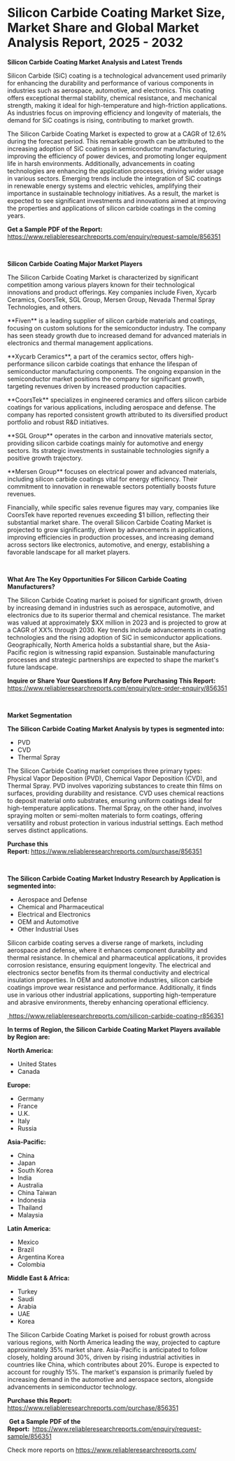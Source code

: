 <p><h1>Silicon Carbide Coating Market Size, Market Share and Global Market Analysis Report, 2025 - 2032</h1></p><p><strong>Silicon Carbide Coating Market Analysis and Latest Trends</strong></p>
<p><p>Silicon Carbide (SiC) coating is a technological advancement used primarily for enhancing the durability and performance of various components in industries such as aerospace, automotive, and electronics. This coating offers exceptional thermal stability, chemical resistance, and mechanical strength, making it ideal for high-temperature and high-friction applications. As industries focus on improving efficiency and longevity of materials, the demand for SiC coatings is rising, contributing to market growth.</p><p>The Silicon Carbide Coating Market is expected to grow at a CAGR of 12.6% during the forecast period. This remarkable growth can be attributed to the increasing adoption of SiC coatings in semiconductor manufacturing, improving the efficiency of power devices, and promoting longer equipment life in harsh environments. Additionally, advancements in coating technologies are enhancing the application processes, driving wider usage in various sectors. Emerging trends include the integration of SiC coatings in renewable energy systems and electric vehicles, amplifying their importance in sustainable technology initiatives. As a result, the market is expected to see significant investments and innovations aimed at improving the properties and applications of silicon carbide coatings in the coming years.</p></p>
<p><strong>Get a Sample PDF of the Report:&nbsp;</strong> <a href="https://www.reliableresearchreports.com/enquiry/request-sample/856351?utm_campaign=3213&utm_medium=2&utm_source=Github&utm_content=ia&utm_term=31032025&utm_id=silicon-carbide-coating">https://www.reliableresearchreports.com/enquiry/request-sample/856351</a></p>
<p>&nbsp;</p>
<p><strong>Silicon Carbide Coating Major Market Players</strong></p>
<p><p>The Silicon Carbide Coating Market is characterized by significant competition among various players known for their technological innovations and product offerings. Key companies include Fiven, Xycarb Ceramics, CoorsTek, SGL Group, Mersen Group, Nevada Thermal Spray Technologies, and others.</p><p>**Fiven** is a leading supplier of silicon carbide materials and coatings, focusing on custom solutions for the semiconductor industry. The company has seen steady growth due to increased demand for advanced materials in electronics and thermal management applications.</p><p>**Xycarb Ceramics**, a part of the ceramics sector, offers high-performance silicon carbide coatings that enhance the lifespan of semiconductor manufacturing components. The ongoing expansion in the semiconductor market positions the company for significant growth, targeting revenues driven by increased production capacities.</p><p>**CoorsTek** specializes in engineered ceramics and offers silicon carbide coatings for various applications, including aerospace and defense. The company has reported consistent growth attributed to its diversified product portfolio and robust R&D initiatives.</p><p>**SGL Group** operates in the carbon and innovative materials sector, providing silicon carbide coatings mainly for automotive and energy sectors. Its strategic investments in sustainable technologies signify a positive growth trajectory.</p><p>**Mersen Group** focuses on electrical power and advanced materials, including silicon carbide coatings vital for energy efficiency. Their commitment to innovation in renewable sectors potentially boosts future revenues.</p><p>Financially, while specific sales revenue figures may vary, companies like CoorsTek have reported revenues exceeding $1 billion, reflecting their substantial market share. The overall Silicon Carbide Coating Market is projected to grow significantly, driven by advancements in applications, improving efficiencies in production processes, and increasing demand across sectors like electronics, automotive, and energy, establishing a favorable landscape for all market players.</p></p>
<p>&nbsp;</p>
<p><strong>What Are The Key Opportunities For Silicon Carbide Coating Manufacturers?</strong></p>
<p><p>The Silicon Carbide Coating market is poised for significant growth, driven by increasing demand in industries such as aerospace, automotive, and electronics due to its superior thermal and chemical resistance. The market was valued at approximately $XX million in 2023 and is projected to grow at a CAGR of XX% through 2030. Key trends include advancements in coating technologies and the rising adoption of SiC in semiconductor applications. Geographically, North America holds a substantial share, but the Asia-Pacific region is witnessing rapid expansion. Sustainable manufacturing processes and strategic partnerships are expected to shape the market's future landscape.</p></p>
<p><strong>Inquire or Share Your Questions If Any Before Purchasing This Report:</strong> <a href="https://www.reliableresearchreports.com/enquiry/pre-order-enquiry/856351?utm_campaign=3213&utm_medium=2&utm_source=Github&utm_content=ia&utm_term=31032025&utm_id=silicon-carbide-coating">https://www.reliableresearchreports.com/enquiry/pre-order-enquiry/856351</a></p>
<p>&nbsp;</p>
<p><strong>Market Segmentation</strong></p>
<p><strong>The Silicon Carbide Coating Market Analysis by types is segmented into:</strong></p>
<p><ul><li>PVD</li><li>CVD</li><li>Thermal Spray</li></ul></p>
<p><p>The Silicon Carbide Coating market comprises three primary types: Physical Vapor Deposition (PVD), Chemical Vapor Deposition (CVD), and Thermal Spray. PVD involves vaporizing substances to create thin films on surfaces, providing durability and resistance. CVD uses chemical reactions to deposit material onto substrates, ensuring uniform coatings ideal for high-temperature applications. Thermal Spray, on the other hand, involves spraying molten or semi-molten materials to form coatings, offering versatility and robust protection in various industrial settings. Each method serves distinct applications.</p></p>
<p><strong>Purchase this Report:&nbsp;</strong><a href="https://www.reliableresearchreports.com/purchase/856351?utm_campaign=3213&utm_medium=2&utm_source=Github&utm_content=ia&utm_term=31032025&utm_id=silicon-carbide-coating">https://www.reliableresearchreports.com/purchase/856351</a></p>
<p>&nbsp;</p>
<p><strong>The Silicon Carbide Coating Market Industry Research by Application is segmented into:</strong></p>
<p><ul><li>Aerospace and Defense</li><li>Chemical and Pharmaceutical</li><li>Electrical and Electronics</li><li>OEM and Automotive</li><li>Other Industrial Uses</li></ul></p>
<p><p>Silicon carbide coating serves a diverse range of markets, including aerospace and defense, where it enhances component durability and thermal resistance. In chemical and pharmaceutical applications, it provides corrosion resistance, ensuring equipment longevity. The electrical and electronics sector benefits from its thermal conductivity and electrical insulation properties. In OEM and automotive industries, silicon carbide coatings improve wear resistance and performance. Additionally, it finds use in various other industrial applications, supporting high-temperature and abrasive environments, thereby enhancing operational efficiency.</p></p>
<p><a href="https://www.reliableresearchreports.com/silicon-carbide-coating-r856351?utm_campaign=3213&utm_medium=2&utm_source=Github&utm_content=ia&utm_term=31032025&utm_id=silicon-carbide-coating">&nbsp;https://www.reliableresearchreports.com/silicon-carbide-coating-r856351</a></p>
<p><strong>In terms of Region, the Silicon Carbide Coating Market Players available by Region are:</strong></p>
<p>
    <p> <strong> North America: </strong>
        <ul>
            <li>United States</li>
            <li>Canada</li>
        </ul>
        </p> 
    <p> <strong> Europe: </strong>
        <ul>
            <li>Germany</li>
            <li>France</li>
            <li>U.K.</li>
            <li>Italy</li>
            <li>Russia</li>
        </ul>
        </p> 
    <p> <strong> Asia-Pacific: </strong>
        <ul>
            <li>China</li>
            <li>Japan</li>
            <li>South Korea</li>
            <li>India</li>
            <li>Australia</li>
            <li>China Taiwan</li>
            <li>Indonesia</li>
            <li>Thailand</li>
            <li>Malaysia</li>
        </ul>
        </p> 
    <p> <strong> Latin America: </strong>
        <ul>
            <li>Mexico</li>
            <li>Brazil</li>
            <li>Argentina Korea</li>
            <li>Colombia</li>
        </ul>
        </p> 
    <p> <strong> Middle East & Africa: </strong>
        <ul>
            <li>Turkey</li>
            <li>Saudi</li>
            <li>Arabia</li>
            <li>UAE</li>
            <li>Korea</li>
        </ul>
    </p>
    </p>
<p><p>The Silicon Carbide Coating Market is poised for robust growth across various regions, with North America leading the way, projected to capture approximately 35% market share. Asia-Pacific is anticipated to follow closely, holding around 30%, driven by rising industrial activities in countries like China, which contributes about 20%. Europe is expected to account for roughly 15%. The market's expansion is primarily fueled by increasing demand in the automotive and aerospace sectors, alongside advancements in semiconductor technology.</p></p>
<p><strong>Purchase this Report: </strong><a href="https://www.reliableresearchreports.com/purchase/856351?utm_campaign=3213&utm_medium=2&utm_source=Github&utm_content=ia&utm_term=31032025&utm_id=silicon-carbide-coating">https://www.reliableresearchreports.com/purchase/856351</a></p>
<p>&nbsp;<strong>Get a Sample PDF of the Report:&nbsp;&nbsp;</strong><a href="https://www.reliableresearchreports.com/enquiry/request-sample/856351?utm_campaign=3213&utm_medium=2&utm_source=Github&utm_content=ia&utm_term=31032025&utm_id=silicon-carbide-coating">https://www.reliableresearchreports.com/enquiry/request-sample/856351</a></p>
<p><strong></strong></p>
<p>Check more reports on <a href="https://www.reliableresearchreports.com/?utm_campaign=3213&utm_medium=2&utm_source=Github&utm_content=ia&utm_term=31032025&utm_id=silicon-carbide-coating">https://www.reliableresearchreports.com/</a></p>